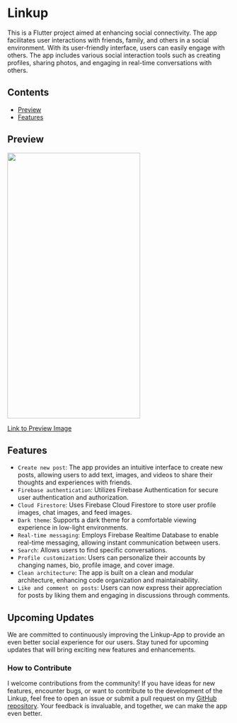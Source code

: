 # Linkup

This is a Flutter project aimed at enhancing social connectivity. The app facilitates user interactions with friends, family, and others in a social environment. With its user-friendly interface, users can easily engage with others. The app includes various social interaction tools such as creating profiles, sharing photos, and engaging in real-time conversations with others.

## Contents

- [Preview](#preview)
- [Features](#features)

## Preview

<div style="display: flex" > 
  <img style="display: inline-block" src="https://github.com/ahmedghaly15/Social-App/assets/108659381/3cec1455-b2ec-4179-aaf5-4e6f69e1302f" width= "300" height = "600"/>
</div>

[Link to Preview Image](https://github.com/ahmedghaly15/Social-App/assets/108659381/1735c2fa-275c-4da4-bf27-bf491e6ef829)

## Features

- `Create new post`: The app provides an intuitive interface to create new posts, allowing users to add text, images, and videos to share their thoughts and experiences with friends.
- `Firebase authentication`: Utilizes Firebase Authentication for secure user authentication and authorization.
- `Cloud Firestore`: Uses Firebase Cloud Firestore to store user profile images, chat images, and feed images.
- `Dark theme`: Supports a dark theme for a comfortable viewing experience in low-light environments.
- `Real-time messaging`: Employs Firebase Realtime Database to enable real-time messaging, allowing instant communication between users.
- `Search`: Allows users to find specific conversations.
- `Profile customization`: Users can personalize their accounts by changing names, bio, profile image, and cover image.
- `Clean architecture`: The app is built on a clean and modular architecture, enhancing code organization and maintainability.
- `Like and comment on posts`: Users can now express their appreciation for posts by liking them and engaging in discussions through comments.

## Upcoming Updates

We are committed to continuously improving the Linkup-App to provide an even better social experience for our users. Stay tuned for upcoming updates that will bring exciting new features and enhancements.

### How to Contribute

I welcome contributions from the community! If you have ideas for new features, encounter bugs, or want to contribute to the development of the Linkup, feel free to open an issue or submit a pull request on my [GitHub repository](https://github.com/ahmedghaly15/Linkup). Your feedback is invaluable, and together, we can make the app even better.
